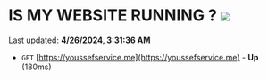 # IS MY WEBSITE RUNNING ? [![](https://img.shields.io/static/v1?label=Sponsor&message=%E2%9D%A4&logo=GitHub&color=%23fe8e86)](https://github.com/sponsors/<username>)

Last updated: **4/26/2024, 3:31:36 AM**

- `GET` [https://youssefservice.me](https://youssefservice.me) - **Up** (180ms)
